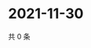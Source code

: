 # 2021-11-30

共 0 条

<!-- BEGIN WEIBO -->
<!-- 最后更新时间 Tue Nov 30 2021 19:08:28 GMT+0800 (China Standard Time) -->

<!-- END WEIBO -->
